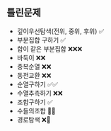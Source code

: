 ## 틀린문제
- 깊이우선탐색(전위, 중위, 후위) ✅
- 부분집합 구하기 ✅
- 합이 같은 부분집합 ❌❌❌
- 바둑이 ❌❌
- 중복순열 ❌❌
- 동전교환 ❌❌
- 순열구하기 ✅✅
- 수열추측하기 ❌❌
- 조합구하기 ✅
- 수들의조합 🔺✅
- 경로탐색 ❌🔺
